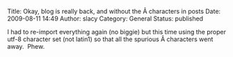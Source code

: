 Title: Okay, blog is really back, and without the Â characters in posts
Date: 2009-08-11 14:49
Author: slacy
Category: General
Status: published

I had to re-import everything again (no biggie) but this time using the
proper utf-8 character set (not latin1) so that all the spurious Â
characters went away.  Phew.
